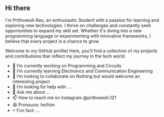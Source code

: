 ## Hi there 

I'm Prithveesh Rao, an enthusiastic Student with a passion for learning and exploring new technologies. I thrive on challenges and constantly seek opportunities to expand my skill set. Whether it's diving into a new programming language or experimenting with innovative frameworks, I believe that every project is a chance to grow.

Welcome to my GitHub profile! Here, you’ll find a collection of my projects and contributions that reflect my journey in the tech world.

- 🔭 I’m currently working on Programming and Circuits
- 🌱 I’m currently learning Electronics and Communication Engineering
- 👯 I’m looking to collaborate on Nothing but would welcome an interesting project
- 🤔 I’m looking for help with ...
- 💬 Ask me about ...
- 📫 How to reach me on Instagram @prithveesh.121
- 😄 Pronouns: he/him
- ⚡ Fun fact: ...
